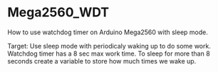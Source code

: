 # Mega2560_WDT
How to use watchdog timer on Arduino Mega2560 with sleep mode.

Target:
Use sleep mode with periodicaly waking up to do some work.
Watchdog timer has a 8 sec max work time.
To sleep for more than 8 seconds create a variable to store how much times we wake up.
